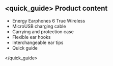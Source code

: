 ## <quick_guide> Product content

* Energy Earphones 6 True Wireless
* MicroUSB charging cable
* Carrying and protection case 
* Flexible ear hooks
* Interchangeable ear tips
* Quick guide

</quick_guide>
